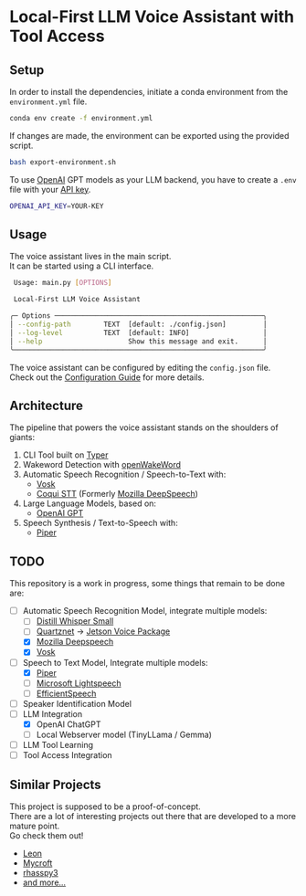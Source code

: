 # Local-First LLM Voice Assistant with Tool Access

## Setup

In order to install the dependencies, initiate a conda environment from the `environment.yml` file.

```bash
conda env create -f environment.yml
```

If changes are made, the environment can be exported using the provided script.

```bash
bash export-environment.sh
```

To use [OpenAI](https://openai.com/) GPT models as your LLM backend, you have to create a `.env` file with your [API key](https://platform.openai.com/api-keys).

```bash
OPENAI_API_KEY=YOUR-KEY
```

## Usage

The voice assistant lives in the main script.  
It can be started using a CLI interface.

```bash
 Usage: main.py [OPTIONS]

 Local-First LLM Voice Assistant

╭─ Options ───────────────────────────────────────────────────╮
│ --config-path        TEXT  [default: ./config.json]         │
│ --log-level          TEXT  [default: INFO]                  │
│ --help                     Show this message and exit.      │
╰─────────────────────────────────────────────────────────────╯
```

The voice assistant can be configured by editing the `config.json` file.  
Check out the [Configuration Guide](./Configuration.md) for more details.

## Architecture

The pipeline that powers the voice assistant stands on the shoulders of giants:

1. CLI Tool built on [Typer](https://github.com/tiangolo/typer)
2. Wakeword Detection with [openWakeWord](https://github.com/dscripka/openWakeWord)
3. Automatic Speech Recognition / Speech-to-Text with:
   - [Vosk](https://alphacephei.com/vosk/install)
   - [Coqui STT](https://github.com/coqui-ai/STT) (Formerly [Mozilla DeepSpeech](https://github.com/mozilla/DeepSpeech))
4. Large Language Models, based on:
   - [OpenAI GPT](https://openai.com/gpt-4)
5. Speech Synthesis / Text-to-Speech with:
   - [Piper](https://github.com/rhasspy/piper)

## TODO

This repository is a work in progress, some things that remain to be done are:

- [ ] Automatic Speech Recognition Model, integrate multiple models:
  - [ ] [Distill Whisper Small](https://huggingface.co/distil-whisper/distil-small.en)
  - [ ] [Quartznet](https://catalog.ngc.nvidia.com/orgs/nvidia/models/quartznet15x5) -> [Jetson Voice Package](https://github.com/dusty-nv/jetson-voice?tab=readme-ov-file#automatic-speech-recognition-asr)
  - [x] [Mozilla Deepspeech](https://deepspeech.readthedocs.io/en/r0.9/index.html)
  - [x] [Vosk](https://alphacephei.com/vosk/install)
- [ ] Speech to Text Model, Integrate multiple models:
  - [x] [Piper](https://github.com/rhasspy/piper)
  - [ ] [Microsoft Lightspeech](https://github.com/microsoft/NeuralSpeech/tree/master/LightSpeech)
  - [ ] [EfficientSpeech](https://github.com/roatienza/efficientspeech)
- [ ] Speaker Identification Model
- [ ] LLM Integration
  - [x] OpenAI ChatGPT
  - [ ] Local Webserver model (TinyLLama / Gemma)
- [ ] LLM Tool Learning
- [ ] Tool Access Integration

## Similar Projects

This project is supposed to be a proof-of-concept.  
There are a lot of interesting projects out there that are developed to a more mature point.  
Go check them out!

- [Leon](https://github.com/leon-ai/leon)
- [Mycroft](https://github.com/MycroftAI/mycroft-core)
- [rhasspy3](https://github.com/rhasspy/rhasspy3/)
- [and more...](https://github.com/topics/voice-assistants)
